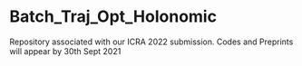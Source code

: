 # Batch_Traj_Opt_Holonomic
Repository associated with our ICRA 2022 submission. Codes and Preprints will appear by 30th Sept 2021
